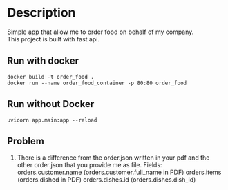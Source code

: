 # Description
Simple app that allow me to order food on behalf of my company.\
This project is built with fast api.

## Run with docker 

```
docker build -t order_food . 
docker run --name order_food_container -p 80:80 order_food
```

## Run without Docker 

```
uvicorn app.main:app --reload
```

## Problem

1) There is a difference from the order.json written in your pdf and the other order.json that you provide me as file.
    Fields: 
        orders.customer.name (orders.customer.full_name in PDF)
        orders.items (orders.dished in PDF)
        orders.dishes.id (orders.dishes.dish_id)